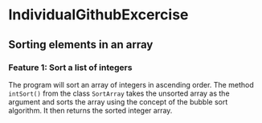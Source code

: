 # IndividualGithubExcercise

## Sorting elements in an array

### **Feature 1**: Sort a list of integers

The program will sort an array of integers in ascending order. The method `intSort()` from the class `SortArray` takes the unsorted array as the argument and sorts the array using the concept of the bubble sort algorithm. It then returns the sorted integer array.
